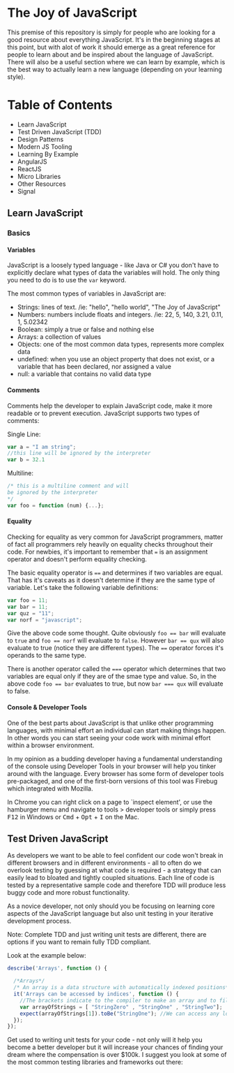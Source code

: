 # The Joy of JavaScript

This premise of this repository is simply for people who are looking for a good resource about everything JavaScript. It's in the beginning stages at this point, but with alot of work it should emerge as a great reference for people to learn about and be inspired about the language of JavaScript. There will also be a useful section where we can learn by example, which is the best way to actually learn a new language (depending on your learning style).

# Table of Contents

* Learn JavaScript
* Test Driven JavaScript (TDD)
* Design Patterns
* Modern JS Tooling
* Learning By Example
* AngularJS
* ReactJS
* Micro Libraries
* Other Resources
* Signal 

## Learn JavaScript

### Basics

#### Variables

JavaScript is a loosely typed language - like Java or C# you don't have to explicitly declare what types of data the variables will hold. The only thing you need to do is to use the `var` keyword.

The most common types of variables in JavaScript are:

* Strings: lines of text. /ie: "hello", "hello world", "The Joy of JavaScript"
* Numbers: numbers include floats and integers. /ie: 22, 5, 140, 3.21, 0.11, 1, 5.02342
* Boolean: simply a true or false and nothing else
* Arrays: a collection of values
* Objects: one of the most common data types, represents more complex data
* undefined: when you use an object property that does not exist, or a variable that has been declared, nor assigned a value
* null: a variable that contains no valid data type

#### Comments

Comments help the developer to explain JavaScript code, make it more readable or to prevent execution.
JavaScript supports two types of comments:

Single Line:

``` javascript
var a = "I am string";
//this line will be ignored by the interpreter
var b = 32.1
```

Multiline:
 
``` javascript 
/* this is a multiline comment and will
be ignored by the interpreter
*/
var foo = function (num) {...};
```

#### Equality

Checking for equality as very common for JavaScript programmers, matter of fact all programmers rely heavily on equality checks throughout their code. For newbies, it's important to remember that `=` is an assignment operator and doesn't perform equality checking. 
 
 The basic equality operator is `==` and determines if two variables are equal. That has it's caveats as it doesn't determine if they are the same type of variable. Let's take the following variable definitions:
 
 ```javascript
 var foo = 11;
 var bar = 11;
 var quz = "11";
 var norf = "javascript";
```

Give the above code some thought. Quite obviously `foo == bar` will evaluate to `true` and `foo == norf` will evaluate to `false`. However `bar == qux` will also evaluate to true (notice they are different types). The `==` operator forces it's operands to the same type. 
 
 There is another operator called the `===` operator which determines that two variables are equal only if they are of the smae type and value. So, in the above code `foo == bar` evaluates to true, but now `bar === qux` will evaluate to false.

#### Console & Developer Tools

One of the best parts about JavaScript is that unlike other programming languages, with minimal effort an individual can start making things happen. In other words you can start seeing your code work with minimal effort within a browser environment. 

In my opinion as a budding developer having a fundamental understanding of the console using Developer Tools in your browser will help you tinker around with the language. Every browser has some form of developer tools pre-packaged, and one of the first-born versions of this tool was Firebug which integrated with Mozilla.
 
 In Chrome you can right click on a page to `inspect element', or use the hamburger menu and navigate to tools > developer tools or simply press <kbd>F12</kbd> in Windows or <kbd>Cmd</kbd> + <kbd>Opt</kbd> + <kbd>I</kbd> on the Mac.


## Test Driven JavaScript

As developers we want to be able to feel confident our code won't break in different browsers and in different environments - all to often do we overlook testing by guessing at what code is required - a strategy that can easily lead to bloated and tightly coupled situations. Each line of code is tested by a representative sample code and therefore TDD will produce less buggy code and more robust functionality. 

As a novice developer, not only should you be focusing on learning core aspects of the JavaScript language but also unit testing in your iterative development process.

Note: Complete TDD and just writing unit tests are different, there are options if you want to remain fully TDD compliant.

Look at the example below:

```javascript
describe('Arrays', function () {

  /*Arrays*/
  /* An array is a data structure with automatically indexed positions*/
  it('Arrays can be accessed by indices', function () {
    //The brackets indicate to the compiler to make an array and to fill it with the comma-separated values between the brackets
    var arrayOfStrings = [ "StringZero" , "StringOne" , "StringTwo"];
    expect(arrayOfStrings[1]).toBe("StringOne"); //We can access any location of the zero-based array
  });
});
```

Get used to writing unit tests for your code - not only will it help you become a better developer but it will increase your chances of finding your dream where the compensation is over $100k. I suggest you look at some of the most common testing libraries and frameworks out there:


